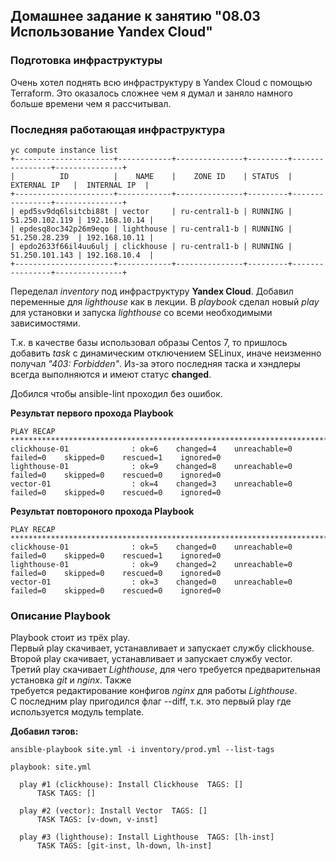 ## Домашнее задание к занятию "08.03 Использование Yandex Cloud"

### Подготовка инфраструктуры 
Очень хотел поднять всю инфраструктуру в Yandex Cloud с помощью Terraform. Это оказалось сложнее чем я думал 
и заняло намного больше времени чем я рассчитывал.  

### Последняя работающая инфраструктура
```
yc compute instance list
+----------------------+------------+---------------+---------+----------------+---------------+
|          ID          |    NAME    |    ZONE ID    | STATUS  |  EXTERNAL IP   |  INTERNAL IP  |
+----------------------+------------+---------------+---------+----------------+---------------+
| epd5sv9dq6lsitcbi88t | vector     | ru-central1-b | RUNNING | 51.250.102.119 | 192.168.10.14 |
| epdesq8oc342p26m9eqo | lighthouse | ru-central1-b | RUNNING | 51.250.28.239  | 192.168.10.11 |
| epdo2633f66il4uu6ulj | clickhouse | ru-central1-b | RUNNING | 51.250.101.143 | 192.168.10.4  |
+----------------------+------------+---------------+---------+----------------+---------------+
```

Переделал *inventory* под инфраструктуру **Yandex Cloud**. Добавил переменные для *lighthouse* как в лекции. 
В *playbook* сделал новый *play* для установки и запуска *lighthouse* со всеми необходимыми зависимостями.  

Т.к. в качестве базы использовал образы Centos 7, то пришлось добавить *task* с динамическим отключением SELinux,  иначе неизменно получал *"403: Forbidden"*. Из-за этого последняя таска и хэндлеры всегда выполняются и имеют статус **changed**.

Добился чтобы ansible-lint проходил без ошибок.  


**Результат первого прохода Playbook**
```
PLAY RECAP **********************************************************************************************************
clickhouse-01              : ok=6    changed=4    unreachable=0    failed=0    skipped=0    rescued=1    ignored=0   
lighthouse-01              : ok=9    changed=8    unreachable=0    failed=0    skipped=0    rescued=0    ignored=0   
vector-01                  : ok=4    changed=3    unreachable=0    failed=0    skipped=0    rescued=0    ignored=0   
```

**Результат повтороного прохода Playbook**
```
PLAY RECAP **********************************************************************************************************
clickhouse-01              : ok=5    changed=0    unreachable=0    failed=0    skipped=0    rescued=1    ignored=0   
lighthouse-01              : ok=9    changed=2    unreachable=0    failed=0    skipped=0    rescued=0    ignored=0   
vector-01                  : ok=3    changed=0    unreachable=0    failed=0    skipped=0    rescued=0    ignored=0   
```

### Описание Playbook
Playbook стоит из трёх play.  
Первый play скачивает, устанавливает и запускает службу clickhouse.  
Второй play скачивает, устанавливает и запускает службу vector.  
Третий play скачивает *Lighthouse*, для чего требуется предварительная установка *git* и *nginx*. Также  
требуется редактирование конфигов *nginx* для работы *Lighthouse*.  
С последним play пригодился флаг --diff, т.к. это первый play где используется модуль template.  

**Добавил тэгов:**
```
ansible-playbook site.yml -i inventory/prod.yml --list-tags

playbook: site.yml

  play #1 (clickhouse): Install Clickhouse	TAGS: []
      TASK TAGS: []

  play #2 (vector): Install Vector	TAGS: []
      TASK TAGS: [v-down, v-inst]

  play #3 (lighthouse): Install Lighthouse	TAGS: [lh-inst]
      TASK TAGS: [git-inst, lh-down, lh-inst]
```

